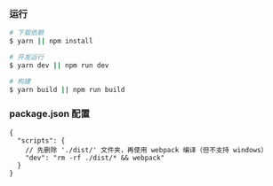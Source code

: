 ### 运行

```bash
# 下载依赖
$ yarn || npm install

# 开发运行
$ yarn dev || npm run dev

# 构建
$ yarn build || npm run build
```

### package.json 配置

```jsonc
{
  "scripts": {
    // 先删除 './dist/' 文件夹，再使用 webpack 编译（但不支持 windows）
    "dev": "rm -rf ./dist/* && webpack"
  }
}
```